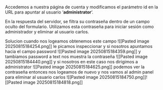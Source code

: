 Accedemos a nuestra página de cuenta y modificamos el parámetro id en la URL para apuntar al usuario ‘**administrator**‘.

En la respuesta del servidor, se filtra su contraseña dentro de un campo oculto del formulario. Utilizamos esta contraseña para iniciar sesión como administrador y eliminar al usuario carlos.

Solucion
cuando nos logeamos obtenemos este campo
![[Pasted image 20250815184254.png]]
le picamos inspeccionar y si nosotros apuntamos hacia el campo password
![[Pasted image 20250815184359.png]]
y tambiamos password a text nos muestra la contraseña
![[Pasted image 20250815184440.png]]
y si nosotros en este caso nos dirigimos a administrator
![[Pasted image 20250815184625.png]]
podemos ver la contraseña
entonces nos logeamos de nuevo y nos vamos al admin panel para eliminar al usuario carlos
![[Pasted image 20250815184750.png]]![[Pasted image 20250815184818.png]]
